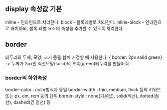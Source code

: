 ## display 속성값 기본

inline - 인라인으로 처리한다.
block - 블록레벨로 처리한다.
inline-block - 인라인으로 배치하되, 블록 레벨 요소의 속성을 추가할 수 있도록 처리한다.

## border

테두리의 두께, 모양, 크기 등을 함께 지정할 때 사용한다.
{ border: 2px solid green}
-> 두께가 2px인 직선모양(solid)의 초록(green)테두리를 만들어줘

### border의 하위속성

border-color : color방식과 동일
border-width : thin, medium, thick 등의 키워드 또는 px, em, rem 등의 단위
border-style : none(기본값), solid(직선), dotted(점선), dashed(긴 점선) 등
